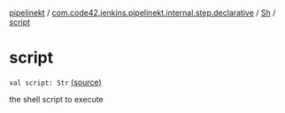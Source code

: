 [pipelinekt](../../index.md) / [com.code42.jenkins.pipelinekt.internal.step.declarative](../index.md) / [Sh](index.md) / [script](./script.md)

# script

`val script: Str` [(source)](https://github.com/code42/pipelinekt/tree/master/internal/src/main/kotlin/com/code42/jenkins/pipelinekt/internal/step/declarative/Sh.kt#L15)

the shell script to execute

